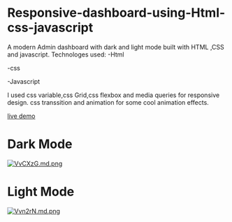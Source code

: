 # Responsive-dashboard-using-Html-css-javascript
A modern Admin dashboard with dark and light mode  built with HTML ,CSS and javascript.
Technologes used:
-Html

-css

-Javascript


I used css variable,css Grid,css flexbox and media queries for responsive design.
css transsition  and animation for some cool animation effects.

[live demo](https://webdashboard.netlify.app)


# Dark Mode
[![VvCXzG.md.png](https://iili.io/VvCXzG.md.png)](https://freeimage.host/i/VvCXzG)

# Light Mode
[![Vvn2rN.md.png](https://iili.io/Vvn2rN.md.png)](https://freeimage.host/i/Vvn2rN)
